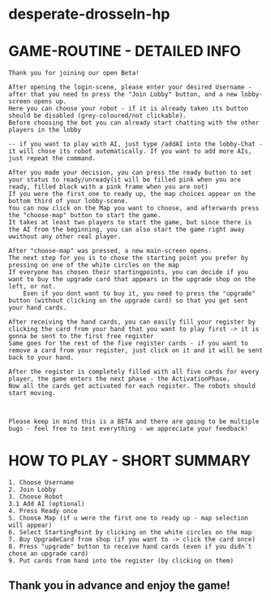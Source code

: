 # desperate-drosseln-hp

# GAME-ROUTINE - DETAILED INFO 

    Thank you for joining our open Beta!

    After opening the login-scene, please enter your desired Username - after that you need to press the "Join Lobby" button, and a new lobby-screen opens up.
    Here you can choose your robot - if it is already taken its button should be disabled (grey-coloured/not clickable).
    Before choosing the bot you can already start chatting with the other players in the lobby

    -- if you want to play with AI, just type /addAI into the lobby-Chat - it will chose its robot automatically. If you want to add more AIs, just repeat the command.
    
    After you made your decision, you can press the ready button to set your status to ready/unready(it will be filled pink when you are ready, filled black with a pink frame when you are not)
    If you were the first one to ready up, the map choices appear on the bottom third of your lobby-scene.
    You can now click on the Map you want to choose, and afterwards press the "choose-map" button to start the game. 
    It takes at least two players to start the game, but since there is the AI from the beginning, you can also start the game right away wwithout any other real player.

    After "choose-map" was pressed, a new main-screen opens.
    The next step for you is to chose the starting point you prefer by pressing on one of the white circles on the map
    If everyone has chosen their startingpoints, you can decide if you want to buy the upgrade card that appears in the upgrade shop on the left, or not.   
        Even if you dont want to buy it, you need to press the "upgrade" button (without clicking on the upgrade card) so that you get sent your hand cards.
    
    After receiving the hand cards, you can easily fill your register by clicking the card from your hand that you want to play first -> it is gonna be sent to the first free register
    Same goes for the rest of the five register cards - if you want to remove a card from your register, just click on it and it will be sent back to your hand.

    After the register is completely filled with all five cards for every player, the game enters the next phase - the ActivationPhase.
    Now all the cards get activated for each register. The robots should start moving. 



    Please keep in mind this is a BETA and there are going to be multiple bugs - feel free to test everything - we appreciate your feedback!


# HOW TO PLAY - SHORT SUMMARY

    1. Choose Username
    2. Join Lobby
    3. Choose Robot
    3.1 Add AI (optional)
    4. Press Ready once 
    5. Choose Map (if u were the first one to ready up - map selection will appear)
    6. Select StartingPoint by clicking on the white circles on the map
    7. Buy UpgradeCard from shop (if you want to -> click the card once)
    8. Press "upgrade" button to receive hand cards (even if you didn´t chose an upgrade card) 
    9. Put cards from hand into the register (by clicking on them)

    
## Thank you in advance and enjoy the game!